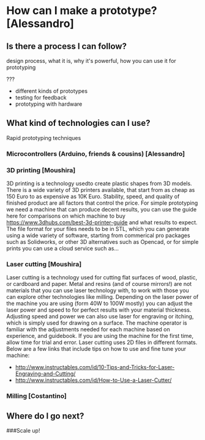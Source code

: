 # How can I make a prototype? [Alessandro]

## Is there a process I can follow?
design process, what it is, why it's powerful, how you can use it for prototyping

??? 
- different kinds of prototypes
- testing for feedback
- prototyping with hardware



## What kind of technologies can I use?
Rapid prototyping techniques

### Microcontrollers (Arduino, friends & cousins) [Alessandro]

### 3D printing  [Moushira]
3D printing is a technology usedto create plastic shapes from 3D models.  There is a wide variety of 3D printers available, that start from as cheap as 150 Euro to as expensive as 10K Euro.  Stability, speed, and quality of finished product are all factors that control the price.    For simple prototyping we need a machine that can produce decent results, you can use the guide here for comparisons on which machine to buy https://www.3dhubs.com/best-3d-printer-guide and what results to expect.   
The file format for your files needs to be in STL, which you can generate using a wide variety of software, starting from commerical pro packages such as Solidworks, or other 3D alternatives such as Opencad, or for simple prints you can use a cloud service such as... 

### Laser cutting [Moushira]
Laser cutting is a technology used for cutting flat surfaces of wood, plastic, or cardboard and paper.  Metal and resins (and of course mirrors!) are not materials that you can use laser technology with, to work with those you can explore other technologies like milling.   Depending on the laser power of the machine you are using (form 40W to 100W mostly) you can adjust the laser power and speed to for perfect results with your material thickness.  Adjusting speed and power we can also use laser for engraving or itching, which is simply used for drawing on a surface. 
The machine operator is familiar with the adjustments needed for each machine based on experience, and guidebook. If you are using the machine for the first time, allow time for trial and error.    Laser cutting uses 2D files in different formats.  Below are a few links that include tips on how to use and fine tune your machine:
* http://www.instructables.com/id/10-Tips-and-Tricks-for-Laser-Engraving-and-Cutting/
* http://www.instructables.com/id/How-to-Use-a-Laser-Cutter/

### Milling [Costantino]

## Where do I go next?
###Scale up!












